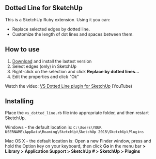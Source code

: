 ## Dotted Line for SketchUp

This is a SketchUp Ruby extension. Using it you can:

* Replace selected edges by dotted line.
* Customize the length of dot lines and spaces between them.

## How to use

1. [Download](https://github.com/syroezhkin/VsDottedLine/releases) and install the lastest version
2. Select edges (only) in SketchUp
3. Right-click on the selection and click **Replace by dotted lines...**
4. Edit the properties and click "Ok"

Watch the video: [VS Dotted Line plugin for SketchUp](https://www.youtube.com/watch?v=Fs714SQXSdk&feature=youtu.be) (YouTube)

## Installing

Place the `vs_dotted_line.rb` file into appropriate folder, and then restart SketchUp.

Windows - the default location is:
`C:\Users\YOUR USERNAME\AppData\Roaming\SketchUp\SketchUp 2015\SketchUp\Plugins`

Mac OS X - the default location is:
Open a new Finder window, press and hold the Option key on your keyboard, then click **Go** in the menu bar **> Library > Application Support > SketchUp # > SketchUp > Plugins**
